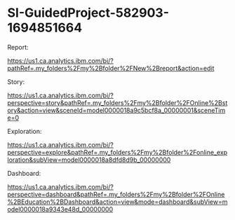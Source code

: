 # SI-GuidedProject-582903-1694851664

Report:

https://us1.ca.analytics.ibm.com/bi/?pathRef=.my_folders%2Fmy%2Bfolder%2FNew%2Breport&action=edit


Story:


https://us1.ca.analytics.ibm.com/bi/?perspective=story&pathRef=.my_folders%2Fmy%2Bfolder%2FOnline%2Bstory&action=view&sceneId=model0000018a9c5bcf8a_00000001&sceneTime=0



Exploration:

https://us1.ca.analytics.ibm.com/bi/?perspective=explore&pathRef=.my_folders%2Fmy%2Bfolder%2Fonline_exploration&subView=model0000018a8dfd8d9b_00000000




Dashboard:

https://us1.ca.analytics.ibm.com/bi/?perspective=dashboard&pathRef=.my_folders%2Fmy%2Bfolder%2FOnline%2BEducation%2BDashboard&action=view&mode=dashboard&subView=model0000018a9343e48d_00000000

